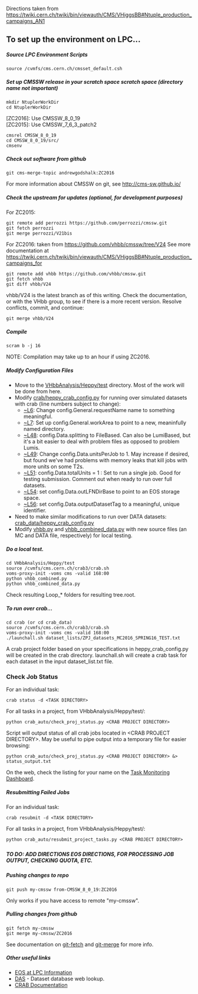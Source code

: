 Directions taken from https://twiki.cern.ch/twiki/bin/viewauth/CMS/VHiggsBB#Ntuple_production_campaigns_AN1

## To set up the environment on LPC... 

##### Source LPC Environment Scripts
```
source /cvmfs/cms.cern.ch/cmsset_default.csh
```

##### Set up CMSSW release in your scratch space scratch space (directory name not important)
```
mkdir NtuplerWorkDir
cd NtuplerWorkDir
```
[ZC2016]: Use CMSSW_8_0_19 \
[ZC2015]: Use CMSSW_7_6_3_patch2
```
cmsrel CMSSW_8_0_19
cd CMSSW_8_0_19/src/
cmsenv
```

##### Check out software from github
```
git cms-merge-topic andrewgodshalk:ZC2016
```
For more information about CMSSW on git, see http://cms-sw.github.io/

##### Check the upstream for updates (optional, for development purposes)
For ZC2015:
```
git remote add perrozzi https://github.com/perrozzi/cmssw.git
git fetch perrozzi
git merge perrozzi/V21bis
```

For ZC2016: taken from https://github.com/vhbb/cmssw/tree/V24
See more documentation at https://twiki.cern.ch/twiki/bin/viewauth/CMS/VHiggsBB#Ntuple_production_campaigns_for
```
git remote add vhbb https://github.com/vhbb/cmssw.git
git fetch vhbb
git diff vhbb/V24
```
vhbb/V24 is the latest branch as of this writing. Check the documentation, or with the VHbb group, to see if there is a more recent version. Resolve conflicts, commit, and continue:
```
git merge vhbb/V24
```

##### Compile
```
scram b -j 16
```
NOTE: Compilation may take up to an hour if using ZC2016.

##### Modify Configuration Files
- Move to the [VHbbAnalysis/Heppy/test](https://github.com/andrewgodshalk/cmssw/tree/ZC2016/VHbbAnalysis/Heppy/test) directory. Most of the work will be done from here.
- Modify [crab/heppy_crab_config.py](https://github.com/andrewgodshalk/cmssw/blob/ZC2016/VHbbAnalysis/Heppy/test/crab/heppy_crab_config.py) for running over simulated datasets with crab (line numbers subject to change):
  - [~L6](https://github.com/andrewgodshalk/cmssw/blob/ZC2016/VHbbAnalysis/Heppy/test/crab/heppy_crab_config.py#L6): Change config.General.requestName name to something meaningful.
  - [~L7](https://github.com/andrewgodshalk/cmssw/blob/ZC2016/VHbbAnalysis/Heppy/test/crab/heppy_crab_config.py#L7): Set up config.General.workArea to point to a new, meaninfully named directory.
  - [~L48](https://github.com/andrewgodshalk/cmssw/blob/ZC2016/VHbbAnalysis/Heppy/test/crab/heppy_crab_config.py#L48): config.Data.splitting to FileBased. Can also be LumiBased, but it's a bit easier to deal with problem files as opposed to problem Lumis.
  - [~L49](https://github.com/andrewgodshalk/cmssw/blob/ZC2016/VHbbAnalysis/Heppy/test/crab/heppy_crab_config.py#L49): Change config.Data.unitsPerJob to 1. May increase if desired, but found we've had problems with memory leaks that kill jobs with more units on some T2s.
  - [~L51](https://github.com/andrewgodshalk/cmssw/blob/ZC2016/VHbbAnalysis/Heppy/test/crab/heppy_crab_config.py#L51): config.Data.totalUnits = 1 : Set to run a single job. Good for testing submission. Comment out when ready to run over full datasets.
  - [~L54](https://github.com/andrewgodshalk/cmssw/blob/ZC2016/VHbbAnalysis/Heppy/test/crab/heppy_crab_config.py#L54): set config.Data.outLFNDirBase to point to an EOS storage space.
  - [~L56](https://github.com/andrewgodshalk/cmssw/blob/ZC2016/VHbbAnalysis/Heppy/test/crab/heppy_crab_config.py#L56): set config.Data.outputDatasetTag to a meaningful, unique identifier.
- Need to make similar modifications to run over DATA datasets: [crab_data/heppy_crab_config.py](https://github.com/andrewgodshalk/cmssw/blob/ZC2016/VHbbAnalysis/Heppy/test/crab_data/heppy_crab_config.py)
- Modify [vhbb.py](https://github.com/andrewgodshalk/cmssw/blob/ZC2016/VHbbAnalysis/Heppy/test/vhbb.py#L491) and [vhbb_combined_data.py](https://github.com/andrewgodshalk/cmssw/blob/ZC2016/VHbbAnalysis/Heppy/test/vhbb_combined_data.py) with new source files (an MC and DATA file, respectively) for local testing.

##### Do a local test.
```
cd VHbbAnalysis/Heppy/test
source /cvmfs/cms.cern.ch/crab3/crab.sh
voms-proxy-init -voms cms -valid 168:00
python vhbb_combined.py
python vhbb_combined_data.py
```
Check resulting Loop_* folders for resulting tree.root.

##### To run over crab...
```
cd crab (or cd crab_data)
source /cvmfs/cms.cern.ch/crab3/crab.sh
voms-proxy-init -voms cms -valid 168:00
./launchall.sh dataset_lists/ZPJ_datasets_MC2016_SPRING16_TEST.txt
```
A crab project folder based on your specifications in heppy_crab_config.py will be created in the crab directory. launchall.sh will create a crab task for each dataset in the input dataset_list.txt file. 

### Check Job Status
For an individual task:
```
crab status -d <TASK DIRECTORY>
```

For all tasks in a project, from VHbbAnalysis/Heppy/test/:
```
python crab_auto/check_proj_status.py <CRAB PROJECT DIRECTORY>
```
Script will output status of all crab jobs located in \<CRAB PROJECT DIRECTORY>\. May be useful to pipe output into a temporary file for easier browsing:
```
python crab_auto/check_proj_status.py <CRAB PROJECT DIRECTORY> &> status_output.txt
```

On the web, check the listing for your name on the [Task Monitoring Dashboard](http://dashb-cms-job.cern.ch/dashboard).

##### Resubmitting Failed Jobs
For an individual task:
```
crab resubmit -d <TASK DIRECTORY>
```

For all tasks in a project, from VHbbAnalysis/Heppy/test/:
```
python crab_auto/resubmit_project_tasks.py <CRAB PROJECT DIRECTORY>
```

##### 


##### TO DO: ADD DIRECTIONS EOS DIRECTIONS, FOR PROCESSING JOB OUTPUT, CHECKING QUOTA, ETC.


##### Pushing changes to repo
```
git push my-cmssw from-CMSSW_8_0_19:ZC2016
```
Only works if you have access to remote "my-cmssw".

##### Pulling changes from github
```
git fetch my-cmssw
git merge my-cmssw/ZC2016 
```
See documentation on [git-fetch](https://git-scm.com/docs/git-fetch) and [git-merge](https://git-scm.com/docs/git-merge) for more info.

##### Other useful links
- [EOS at LPC Information](http://uscms.org/uscms_at_work/computing/LPC/usingEOSAtLPC.shtml)
- [DAS](https://cmsweb.cern.ch/das/) - Dataset database web lookup.
- [CRAB Documentation](https://twiki.cern.ch/twiki/bin/view/CMSPublic/SWGuideCrab)

